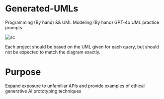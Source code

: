 # Generated-UMLs
Programming (By hand) &amp;&amp; UML Modeling (By hand) GPT-4o UML practice prompts

![sc](https://github.com/user-attachments/assets/e05b7b71-b344-4643-9c2c-6bea8b4ff7b3)

Each project should be based on the UML given for each query, but should not be expected
to match the diagram exactly.

# Purpose
Expand exposure to unfamiliar APIs and provide examples of ethical
generative AI prototyping techniques

